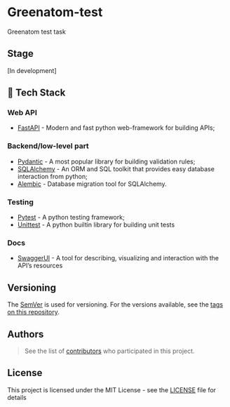 # Greenatom-test
Greenatom test task

## Stage
[In development]

## 🧰 Tech Stack

### Web API

- [FastAPI](https://fastapi.tiangolo.com/) - Modern and fast python web-framework for building APIs;

### Backend/low-level part

- [Pydantic](https://docs.pydantic.dev/latest/) - A most popular library for building validation rules;
- [SQLAlchemy](https://www.sqlalchemy.org/) - An ORM and SQL toolkit that provides easy database interaction from python;
- [Alembic](https://alembic.sqlalchemy.org/en/latest/) - Database migration tool for SQLAlchemy.

### Testing
- [Pytest](https://docs.pytest.org) - A python testing framework;
- [Unittest](https://docs.python.org/3/library/unittest.html) - A python builtin library for building unit tests

### Docs
- [SwaggerUI](https://github.com/swagger-api/swagger-ui) -  A tool for describing, visualizing and interaction with the API’s resources

## Versioning

The [SemVer](http://semver.org/) is used for versioning. For the versions available, see the [tags on this repository](https://github.com/akiko23/greenatom-test/tags).

## Authors

> See the list of [contributors](https://github.com/akiko23/greenatom-test/graphs/contributors) who participated in this project.

## License

This project is licensed under the MIT License - see the [LICENSE](./LICENSE) file for details

